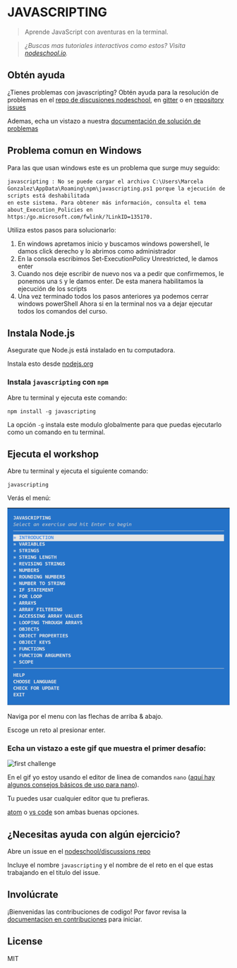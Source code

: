 # JAVASCRIPTING

> Aprende JavaScript con aventuras en la terminal.

> _¿Buscas mas tutoriales interactivos como estos? Visita [nodeschool.io](http://nodeschool.io)._

## Obtén ayuda
¿Tienes problemas con javascripting? Obtén ayuda para la resolución de problemas en el [repo de discusiones nodeschool](https://github.com/nodeschool/discussions),
en [gitter](https://gitter.im/nodeschool/discussions) o en [repository issues](https://github.com/workshopper/javascripting/issues)

Ademas, echa un vistazo a nuestra [documentación de solución de problemas](https://github.com/workshopper/javascripting/blob/master/TROUBLESHOOTING.md)

## Problema comun en Windows
Para las que usan windows este es un problema que surge muy seguido:

```
javascripting : No se puede cargar el archivo C:\Users\Marcela
Gonzalez\AppData\Roaming\npm\javascripting.ps1 porque la ejecución de scripts está deshabilitada
en este sistema. Para obtener más información, consulta el tema about_Execution_Policies en
https:/go.microsoft.com/fwlink/?LinkID=135170.
```

Utiliza estos pasos para solucionarlo:

1. En windows apretamos inicio y buscamos windows powershell, le damos click derecho y lo abrimos como administrador 
1. En la consola escribimos Set-ExecutionPolicy Unrestricted, le damos enter
1. Cuando nos deje escribir de nuevo nos va a pedir que confirmemos, le ponemos una ```S``` y le damos enter. De esta manera habilitamos la ejecución de los scripts
1. Una vez terminado todos los pasos anteriores ya podemos cerrar windows powerShell
Ahora si en la terminal nos va a dejar ejecutar todos los comandos del curso.

## Instala Node.js

Asegurate que Node.js está instalado en tu computadora.

Instala esto desde [nodejs.org](https://nodejs.org/)

### Instala `javascripting` con `npm`

Abre tu terminal y ejecuta este comando:

```
npm install -g javascripting
```

La opción `-g` instala este modulo globalmente para que puedas ejecutarlo como un comando en tu terminal.

## Ejecuta el workshop

Abre tu terminal y ejecuta el siguiente comando:

```
javascripting
```

Verás el menú:

![javascripting screenshot](screenshot.png)

Naviga por el menu con las flechas de arriba & abajo. 

Escoge un reto al presionar enter.

### Echa un vistazo a este gif que muestra el primer desafío:

![first challenge](javascripting.gif)

En el gif yo estoy usando el editor de linea de comandos `nano` ([aquí hay algunos consejos básicos de uso para nano](https://github.com/sethvincent/dev-envs-book/blob/master/chapters/05-editors.md#nano)).  

Tu puedes usar cualquier editor que tu prefieras.

[atom](http://atom.io) o [vs code](https://code.visualstudio.com/) son ambas buenas opciones.

## ¿Necesitas ayuda con algún ejercicio?

Abre un issue en el [nodeschool/discussions repo](https://github.com/nodeschool/discussions)

Incluye el nombre `javascripting` y el nombre de el reto en el que estas trabajando en el titulo del issue.

## Involúcrate

¡Bienvenidas las contribuciones de codigo! Por favor revisa la [documentacion en contribuciones](https://github.com/workshopper/javascripting/blob/master/CONTRIBUTING.md) para iniciar.

## License

MIT
